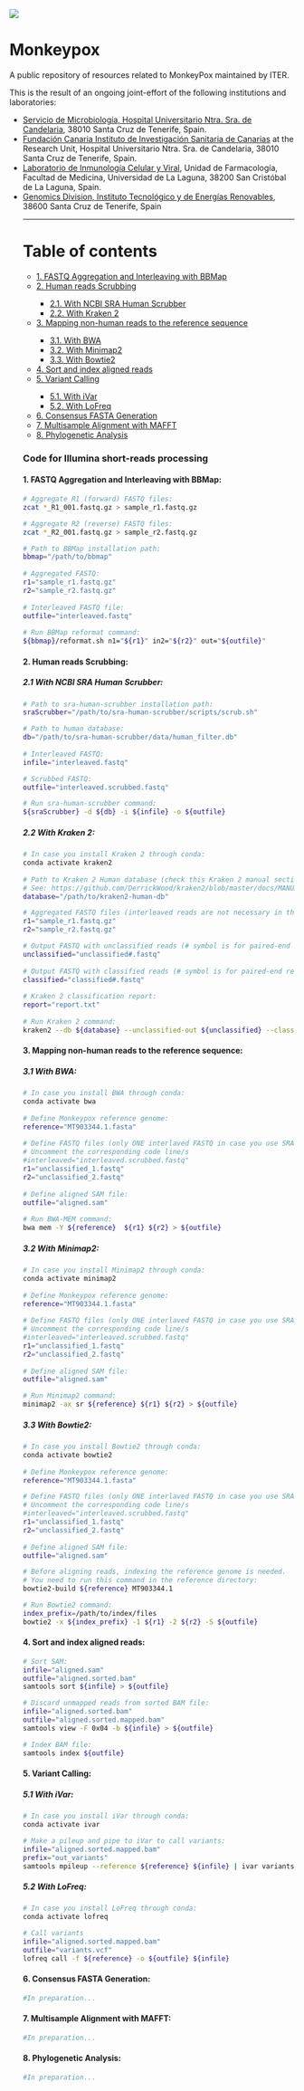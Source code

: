 <!-- ------------------ HEADER ------------------ -->
<!-- Developed and maintained by Genomics Division
<!-- of the Institute of Technology an Renewable Energy (ITER)
<!-- Tenerife, Canary Islands, SPAIN
<!-- See the "Contact us" section to collaborate with us to growth
<!-- this repository. ;=)

<!-- ------------------ SECTION ------------------ -->
<p align="left">
  <a href="https://github.com/genomicsITER/monkeypox" title="Instituto Tecnológico y de Energ&iacute;as Renovables (ITER) / Institute of Technology and Renewable Energy (ITER)">
    <img src="https://github.com/genomicsITER/monkeypox/blob/main/images/logos_GH.png" width="auto" /> 
      </a>
</p>

# Monkeypox
A public repository of resources related to MonkeyPox maintained by ITER.

This is the result of an ongoing joint-effort of the following institutions and laboratories:
<ul>
 <li><a href="https://www3.gobiernodecanarias.org/sanidad/scs/organica.jsp?idCarpeta=10b3ea46-541b-11de-9665-998e1388f7ed">Servicio de Microbiología, Hospital Universitario Ntra. Sra. de Candelaria</a>, 38010 Santa Cruz de Tenerife, Spain.</li>
 <li><a href="https://fciisc.org/">Fundación Canaria Instituto de Investigación Sanitaria de Canarias</a> at the Research Unit, Hospital Universitario Ntra. Sra. de Candelaria</a>, 38010 Santa Cruz de Tenerife, Spain.</li>
 <li><a href="https://portalciencia.ull.es/grupos/6361/detalle">Laboratorio de Inmunología Celular y Viral</a>, Unidad de Farmacología, Facultad de Medicina, Universidad de La Laguna, 38200 San Cristóbal de La Laguna, Spain.</li>
 <li><a href="https://www.iter.es/areas/area-genomica/">Genomics Division, Instituto Tecnológico y de Energías Renovables</a>, 38600 Santa Cruz de Tenerife, Spain

<hr>
<!-- ------------------ SECTION ------------------ -->

# Table of contents #
<ul>
<li><a href="#1">1. FASTQ Aggregation and Interleaving with BBMap</a></li>
<li><a href="#2">2. Human reads Scrubbing</a></li>
<ul>
<li><a href="#2.1">2.1. With NCBI SRA Human Scrubber</a></li>
<li><a href="#2.2">2.2. With Kraken 2</a></li>
</ul>
<li><a href="#3">3. Mapping non-human reads to the reference sequence</a></li>
<ul>
<li><a href="#3.1">3.1. With BWA</a></li>
<li><a href="#3.2">3.2. With Minimap2</a></li>
<li><a href="#3.3">3.3. With Bowtie2</a></li>
</ul>
<li><a href="#4">4. Sort and index aligned reads</a></li>
<li><a href="#5">5. Variant Calling</a></li>
<ul>
<li><a href="#5.1">5.1. With iVar</a></li>
<li><a href="#5.2">5.2. With LoFreq</a></li>
</ul>
<li><a href="#6">6. Consensus FASTA Generation</a></li>
<li><a href="#7">7. Multisample Alignment with MAFFT</a></li>
<li><a href="#8">8. Phylogenetic Analysis</a></li>
</ul>

<a name="1"></a>
### Code for Illumina short-reads processing
#### 1. FASTQ Aggregation and Interleaving with BBMap:
```Bash
# Aggregate R1 (forward) FASTQ files:
zcat *_R1_001.fastq.gz > sample_r1.fastq.gz

# Aggregate R2 (reverse) FASTQ files:
zcat *_R2_001.fastq.gz > sample_r2.fastq.gz

# Path to BBMap installation path:
bbmap="/path/to/bbmap"
  
# Aggregated FASTQ:
r1="sample_r1.fastq.gz"
r2="sample_r2.fastq.gz"
  
# Interleaved FASTQ file:
outfile="interleaved.fastq"
  
# Run BBMap reformat command:
${bbmap}/reformat.sh n1="${r1}" in2="${r2}" out="${outfile}"
```

<a name="2"></a>
#### 2. Human reads Scrubbing:
<a name="2.1"></a>
##### 2.1 With NCBI SRA Human Scrubber:
```Bash
# Path to sra-human-scrubber installation path:
sraScrubber="/path/to/sra-human-scrubber/scripts/scrub.sh"

# Path to human database:
db="/path/to/sra-human-scrubber/data/human_filter.db"
  
# Interleaved FASTQ:
infile="interleaved.fastq"

# Scrubbed FASTQ:
outfile="interleaved.scrubbed.fastq"

# Run sra-human-scrubber command:
${sraScrubber} -d ${db} -i ${infile} -o ${outfile}
```

<a name="2.2"></a>
##### 2.2 With Kraken 2:
```Bash
# In case you install Kraken 2 through conda:
conda activate kraken2
  
# Path to Kraken 2 Human database (check this Kraken 2 manual section to learn how to download and build your own database.
# See: https://github.com/DerrickWood/kraken2/blob/master/docs/MANUAL.markdown#custom-databases
database="/path/to/kraken2-human-db"

# Aggregated FASTQ files (interleaved reads are not necessary in this case):
r1="sample_r1.fastq.gz"
r2="sample_r2.fastq.gz"

# Output FASTQ with unclassified reads (# symbol is for paired-end reads):
unclassified="unclassified#.fastq"
  
# Output FASTQ with classified reads (# symbol is for paired-end reads):
classified="classified#.fastq"
  
# Kraken 2 classification report:
report="report.txt"
  
# Run Kraken 2 command:
kraken2 --db ${database} --unclassified-out ${unclassified} --classified-out ${classified} --report ${report} --paired ${infile}
```

<a name="3"></a>
#### 3. Mapping non-human reads to the reference sequence:
<a name="3.1"></a>  
##### 3.1 With BWA:
```Bash
# In case you install BWA through conda:
conda activate bwa
  
# Define Monkeypox reference genome:
reference="MT903344.1.fasta"
  
# Define FASTQ files (only ONE interlaved FASTQ in case you use SRA-human-scrubber or TWO if you use Kraken 2)
# Uncomment the corresponding code line/s
#interleaved="interleaved.scrubbed.fastq"
r1="unclassified_1.fastq"
r2="unclassified_2.fastq"
  
# Define aligned SAM file:
outfile="aligned.sam"
  
# Run BWA-MEM command:
bwa mem -Y ${reference}  ${r1} ${r2} > ${outfile}
```
<a name="3.2"></a> 
##### 3.2 With Minimap2:
```Bash
# In case you install Minimap2 through conda:
conda activate minimap2
  
# Define Monkeypox reference genome:
reference="MT903344.1.fasta"
  
# Define FASTQ files (only ONE interlaved FASTQ in case you use SRA-human-scrubber or TWO if you use Kraken 2)
# Uncomment the corresponding code line/s
#interleaved="interleaved.scrubbed.fastq"
r1="unclassified_1.fastq"
r2="unclassified_2.fastq"
  
# Define aligned SAM file:
outfile="aligned.sam"

# Run Minimap2 command:
minimap2 -ax sr ${reference} ${r1} ${r2} > ${outfile}
```
<a name="3.3"></a> 
##### 3.3 With Bowtie2:
```Bash
# In case you install Bowtie2 through conda:
conda activate bowtie2
  
# Define Monkeypox reference genome:
reference="MT903344.1.fasta"

# Define FASTQ files (only ONE interlaved FASTQ in case you use SRA-human-scrubber or TWO if you use Kraken 2)
# Uncomment the corresponding code line/s
#interleaved="interleaved.scrubbed.fastq"
r1="unclassified_1.fastq"
r2="unclassified_2.fastq"
  
# Define aligned SAM file:
outfile="aligned.sam"

# Before aligning reads, indexing the reference genome is needed.
# You need to run this command in the reference directory:
bowtie2-build ${reference} MT903344.1

# Run Bowtie2 command:
index_prefix=/path/to/index/files
bowtie2 -x ${index_prefix} -1 ${r1} -2 ${r2} -S ${outfile}
```

<a name="4"></a> 
#### 4. Sort and index aligned reads:
```Bash
# Sort SAM:
infile="aligned.sam"
outfile="aligned.sorted.bam"
samtools sort ${infile} > ${outfile}

# Discard unmapped reads from sorted BAM file:
infile="aligned.sorted.bam"
outfile="aligned.sorted.mapped.bam"
samtools view -F 0x04 -b ${infile} > ${outfile}

# Index BAM file:
samtools index ${outfile}
```

<a name="5"></a> 
#### 5. Variant Calling:
<a name="5.1"></a> 
##### 5.1 With iVar:
```Bash
# In case you install iVar through conda:
conda activate ivar

# Make a pileup and pipe to iVar to call variants:
infile="aligned.sorted.mapped.bam"
prefix="out_variants"
samtools mpileup --reference ${reference} ${infile} | ivar variants -r ${reference} -p ${prefix}
```
<a name="5.2"></a> 
##### 5.2 With LoFreq:
```Bash
# In case you install LoFreq through conda:
conda activate lofreq

# Call variants
infile="aligned.sorted.mapped.bam"
outfile="variants.vcf"
lofreq call -f ${reference} -o ${outfile} ${infile}
```

<a name="6"></a> 
#### 6. Consensus FASTA Generation:
```Bash
#In preparation...
```

<a name="7"></a> 
#### 7. Multisample Alignment with MAFFT:
```Bash
#In preparation...
```

<a name="8"></a> 
#### 8. Phylogenetic Analysis:
```Bash
#In preparation...
```


